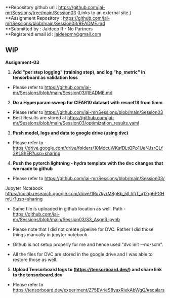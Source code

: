 **Repository github url : https://github.com/jai-mr/Sessions/tree/main/Session03 (Links to an external site.)</br>
**Assignment Repository : https://github.com/jai-mr/Sessions/blob/main/Session03/README.md </br>
**Submitted by : Jaideep R - No Partners</br>
**Registered email id : jaideepmr@gmail.com</br>

WIP
----
<b>Assignment-03</b>

1. **Add "per step logging" (training step), and log "hp_metric" in tensorboard as validation loss**

- Please refer to https://github.com/jai-mr/Sessions/blob/main/Session03/README.md

2. **Do a Hyperparam sweep for CIFAR10 dataset with resnet18 from timm**

- Please refer to https://github.com/jai-mr/Sessions/blob/main/Session03
- Best Results are stored at https://github.com/jai-mr/Sessions/blob/main/Session03/optimization_results.yaml

3. **Push model, logs and data to google drive (using dvc)**

- Please refer to - https://drive.google.com/drive/folders/10MdcuWKsfDLtQPp1UeNJsrQLf3KL8hER?usp=sharing


4. **Push the pytorch lightning - hydra template with the dvc changes that we made to github**

- Please refer to https://github.com/jai-mr/Sessions/blob/main/Session03/

Jupyter Notebook
https://colab.research.google.com/drive/1Ro7kyrM8gBb_5lLhfjT_q12rg6PGHmUr?usp=sharing
- Same file is uploaded in github location as well. Path - https://github.com/jai-mr/Sessions/blob/main/Session03/S3_Asgn3.ipynb

- Please note that I did not create pipeline for DVC. Rather I did those things manually in jupyter notebook.
- Github is not setup properly for me and hence used "dvc init --no-scm". 
- All the files for DVC are stored in the google drive and I was able to restore those as well.

5. **Upload Tensorboard logs to (https://tensorboard.dev/) and share link to the tensorboard.dev**

- Please refer to https://tensorboard.dev/experiment/Z75EVrieS8yaxRiekAbWgQ/#scalars


